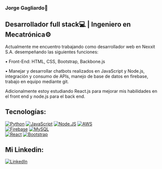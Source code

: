 ### Jorge Gagliardo👋
## Desarrollador full stack💻 | Ingeniero en Mecatrónica⚙️

Actualmente me encuentro trabajando como desarrollador web en Nexxit S.A. desempeñando las siguientes funciones:

• Front-End: HTML, CSS, Bootstrap, Backbone.js 

• Manejar y desarrollar chatbots realizados en JavaScript y Node.js, integración y consumo de APIs, 
 manejo de base de datos en firebase, trabajo en equipo mediante git.

 Adicionalmente estoy estudiando React.js para mejorar mis habilidades en el front end y node.js para el back end.

## Tecnologías:

[![Python](https://img.shields.io/badge/Python-306998?style=for-the-badge&logo=python&labelColor=101010)]()
[![JavaScript](https://img.shields.io/badge/JavaScript-F7DF1E?style=for-the-badge&logo=javascript&labelColor=101010)]()
[![Node.JS](https://img.shields.io/badge/Node.JS-339933?style=for-the-badge&logo=node.js&labelColor=101010)]()
[![AWS](https://img.shields.io/badge/AWS-232F3E?style=for-the-badge&logo=amazon-aws&labelColor=101010)]()
</br>
[![Firebase](https://img.shields.io/badge/Firebase-FFCA28?style=for-the-badge&logo=firebase&labelColor=101010)]()
[![MySQL](https://img.shields.io/badge/MySQL-4479A1?style=for-the-badge&logo=mysql&labelColor=101010)]()
</br>
[![React](https://img.shields.io/badge/React-2271b3?style=for-the-badge&logo=react&labelColor=101010)]()
[![Bootstrap](https://img.shields.io/badge/Bootstrap-572364?style=for-the-badge&logo=bootstrap&labelColor=101010)]()

## Mi Linkedin:

[![LinkedIn](https://img.shields.io/badge/Linkedin-0e76a8?style=for-the-badge&logo=linkedin&labelColor=101010)](https://www.linkedin.com/in/jorge-gagliardo)


